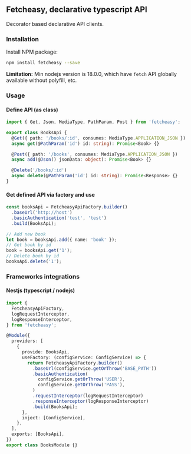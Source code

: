 ## Fetcheasy, declarative typescript API

Decorator based declarative API clients.

### Installation

Install NPM package:

```sh
npm install fetcheasy --save
```

**Limitation:** Min nodejs version is 18.0.0, which have `fetch` API globally available without polyfill, etc.

### Usage

#### Define API (as class)

```ts
import { Get, Json, MediaType, PathParam, Post } from 'fetcheasy';

export class BooksApi {
  @Get({ path: '/books/:id', consumes: MediaType.APPLICATION_JSON })
  async get(@PathParam('id') id: string): Promise<Book> {}

  @Post({ path: '/books', consumes: MediaType.APPLICATION_JSON })
  async add(@Json() jsonData: object): Promise<Book> {}

  @Delete('/books/:id')
  async delete(@PathParam('id') id: string): Promise<Response> {}
}
```

#### Get defined API via factory and use

```ts
const booksApi = FetcheasyApiFactory.builder()
  .baseUrl('http://host')
  .basicAuthentication('test', 'test')
  .build(BooksApi);

// Add new book
let book = booksApi.add({ name: 'book' });
// Get book by id
book = booksApi.get('1');
// Delete book by id
booksApi.delete('1');
```

### Frameworks integrations

#### Nestjs (typescript / nodejs)

```ts
import {
  FetcheasyApiFactory,
  logRequestInterceptor,
  logResponseInterceptor,
} from 'fetcheasy';

@Module({
  providers: [
    {
      provide: BooksApi,
      useFactory: (configService: ConfigService) => {
        return FetcheasyApiFactory.builder()
          .baseUrl(configService.getOrThrow('BASE_PATH'))
          .basicAuthentication(
            configService.getOrThrow('USER'),
            configService.getOrThrow('PASS'),
          )
          .requestInterceptor(logRequestInterceptor)
          .responseInterceptor(logResponseInterceptor)
          .build(BooksApi);
      },
      inject: [ConfigService],
    },
  ],
  exports: [BooksApi],
})
export class BooksModule {}
```
